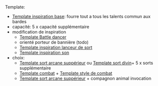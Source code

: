 Template:
- [Template inspiration base](../Tempates/Template%20inspiration%20base.md): fourre tout a tous les talents commun aux bardes
- capacité: 5 x capacité supplémentaire
- modification de inspiration
	- [Template Battle dancer](../Tempates/Template%20Battle%20dancer.md)
	- orienté porteur de bannière (todo)
	- [Template inspiration lanceur de sort](../Tempates/Template%20inspiration%20lanceur%20de%20sort.md)
	- [Template inspiration son](../Tempates/Template%20inspiration%20son.md)
- choix:
	- [Template sort arcane suppérieur](../Tempates/Template%20sort%20arcane%20suppérieur.md) ou [Template sort divin](../Tempates/Template%20sort%20divin.md)+ 5 x sorts supplémentaire
	- [Template combat](../Tempates/Template%20combat.md) + [Template style de combat](../Tempates/Template%20style%20de%20combat.md)
	- [Template sort arcane suppérieur](../Tempates/Template%20sort%20arcane%20suppérieur.md) + compagnon animal invocation